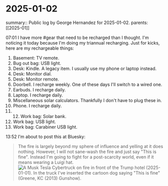 #  2025-01-02

summary:: Public log by George Hernandez for 2025-01-02.
parents: [[2025-01]]

07:01 I have more #gear that need to be recharged than I thought. I'm noticing it today because I'm doing my triannual recharging. Just for kicks, here are my rechargeable things:
1. Basement: TV remote. 
2. Bug out bag: USB light. 
3. Desk: Kindle. A legacy item. I usually use my phone or laptop instead.
4. Desk: Monitor dial. 
5. Desk: Monitor remote. 
6. Doorbell. I recharge weekly. One of these days I'll switch to a wired one.
7. Earbuds. I recharge daily.
8. Laptop. I recharge daily. 
9. Miscellaneous solar calculators. Thankfully I don't have to plug these in.
10. Phone. I recharge daily. 
11. 12. Work bag: Solar bank. 
13. Work bag: USB light. 
14. Work bag: Carabiner USB light. 

13:52 I'm about to post this at Bluesky:
> The fire is largely beyond my sphere of influence and yelling at it does nothing. However, I will not sane-wash the fire and just say "This is fine". Instead I'm going to fight for a post-scarcity world, even if it means wearing a Luigi hat.
> ![A Musk Tesla Cybertruck on fire in front of the Trump hotel (2025-01-01). In the truck I've inserted the cartoon dog saying "This is fine" (Greene, KC (2013) Gunshow).](2025-01-02_Musk_Trump_fire_This_is_fine.jpg "Is it really fine?")
